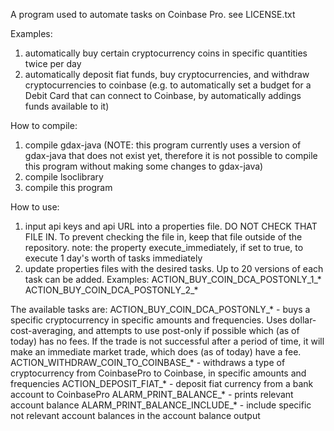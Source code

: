 A program used to automate tasks on Coinbase Pro.
see LICENSE.txt

Examples:
1) automatically buy certain cryptocurrency coins in specific quantities twice per day
2) automatically deposit fiat funds, buy cryptocurrencies, and withdraw cryptocurrencies to coinbase (e.g. to automatically set a budget for a Debit Card that can connect to Coinbase, by automatically addings funds available to it)


How to compile:
1) compile gdax-java (NOTE: this program currently uses a version of gdax-java that does not exist yet, therefore it is not possible to compile this program without making some changes to gdax-java)
2) compile lsoclibrary
3) compile this program


How to use:
1) input api keys and api URL into a properties file.  DO NOT CHECK THAT FILE IN.  To prevent checking the file in, keep that file outside of the repository.
 note: the property execute_immediately, if set to true, to execute 1 day's worth of tasks immediately
2) update properties files with the desired tasks.  Up to 20 versions of each task can be added.  Examples:
ACTION_BUY_COIN_DCA_POSTONLY_1_*
ACTION_BUY_COIN_DCA_POSTONLY_2_*

The available tasks are:
ACTION_BUY_COIN_DCA_POSTONLY_* - buys a specific cryptocurrency in specific amounts and frequencies.  Uses dollar-cost-averaging, and attempts to use post-only if possible which (as of today) has no fees.  If the trade is not successful after a period of time, it will make an immediate market trade, which does (as of today) have a fee.
ACTION_WITHDRAW_COIN_TO_COINBASE_* - withdraws a type of cryptocurrency from CoinbasePro to Coinbase, in specific amounts and frequencies
ACTION_DEPOSIT_FIAT_* - deposit fiat currency from a bank account to CoinbasePro
ALARM_PRINT_BALANCE_* - prints relevant account balance
ALARM_PRINT_BALANCE_INCLUDE_* - include specific not relevant account balances in the account balance output



 
